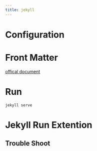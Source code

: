 ```yaml
---
title: jekyll
---
```


# Configuration
# Front Matter
[offical document](https://jekyllrb.com/docs/permalinks/)

# Run
```
jekyll serve
```

# Jekyll Run Extention
## Trouble Shoot
